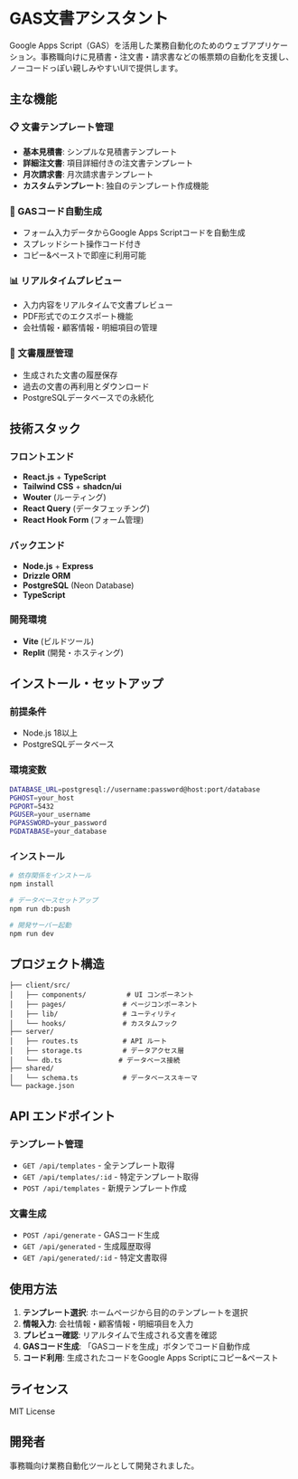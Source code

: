 # GAS文書アシスタント

Google Apps Script（GAS）を活用した業務自動化のためのウェブアプリケーション。事務職向けに見積書・注文書・請求書などの帳票類の自動化を支援し、ノーコードっぽい親しみやすいUIで提供します。

## 主な機能

### 📋 文書テンプレート管理
- **基本見積書**: シンプルな見積書テンプレート
- **詳細注文書**: 項目詳細付きの注文書テンプレート  
- **月次請求書**: 月次請求書テンプレート
- **カスタムテンプレート**: 独自のテンプレート作成機能

### 🔧 GASコード自動生成
- フォーム入力データからGoogle Apps Scriptコードを自動生成
- スプレッドシート操作コード付き
- コピー&ペーストで即座に利用可能

### 📊 リアルタイムプレビュー
- 入力内容をリアルタイムで文書プレビュー
- PDF形式でのエクスポート機能
- 会社情報・顧客情報・明細項目の管理

### 📁 文書履歴管理
- 生成された文書の履歴保存
- 過去の文書の再利用とダウンロード
- PostgreSQLデータベースでの永続化

## 技術スタック

### フロントエンド
- **React.js** + **TypeScript**
- **Tailwind CSS** + **shadcn/ui**
- **Wouter** (ルーティング)
- **React Query** (データフェッチング)
- **React Hook Form** (フォーム管理)

### バックエンド
- **Node.js** + **Express**
- **Drizzle ORM**
- **PostgreSQL** (Neon Database)
- **TypeScript**

### 開発環境
- **Vite** (ビルドツール)
- **Replit** (開発・ホスティング)

## インストール・セットアップ

### 前提条件
- Node.js 18以上
- PostgreSQLデータベース

### 環境変数
```bash
DATABASE_URL=postgresql://username:password@host:port/database
PGHOST=your_host
PGPORT=5432
PGUSER=your_username
PGPASSWORD=your_password
PGDATABASE=your_database
```

### インストール
```bash
# 依存関係をインストール
npm install

# データベースセットアップ
npm run db:push

# 開発サーバー起動
npm run dev
```

## プロジェクト構造

```
├── client/src/
│   ├── components/          # UI コンポーネント
│   ├── pages/              # ページコンポーネント
│   ├── lib/                # ユーティリティ
│   └── hooks/              # カスタムフック
├── server/
│   ├── routes.ts           # API ルート
│   ├── storage.ts          # データアクセス層
│   └── db.ts              # データベース接続
├── shared/
│   └── schema.ts           # データベーススキーマ
└── package.json
```

## API エンドポイント

### テンプレート管理
- `GET /api/templates` - 全テンプレート取得
- `GET /api/templates/:id` - 特定テンプレート取得
- `POST /api/templates` - 新規テンプレート作成

### 文書生成
- `POST /api/generate` - GASコード生成
- `GET /api/generated` - 生成履歴取得
- `GET /api/generated/:id` - 特定文書取得

## 使用方法

1. **テンプレート選択**: ホームページから目的のテンプレートを選択
2. **情報入力**: 会社情報・顧客情報・明細項目を入力
3. **プレビュー確認**: リアルタイムで生成される文書を確認
4. **GASコード生成**: 「GASコードを生成」ボタンでコード自動作成
5. **コード利用**: 生成されたコードをGoogle Apps Scriptにコピー&ペースト

## ライセンス

MIT License

## 開発者

事務職向け業務自動化ツールとして開発されました。
```